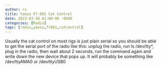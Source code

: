 ```yaml
---
author: rs
title: Yaesu FT-891 Cat Control
date: 2023-03-30 01:00:00 -0500 
categories: [Radio]
tags: [radio,yaesu,ft891,catcontrol] 
---
```


Usually the cat control on most rigs is just plain serial so you should be able to get the serial port of the radio like this: unplug the radio, run ls /dev/tty*, plug in the radio, then wait about 2 seconds, run the command again and write down the new device that pops up. It will probably be something like /dev/ttyAMA0 or /dev/ttyUSB0